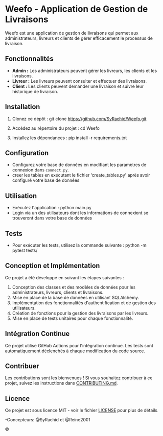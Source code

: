 # Weefo - Application de Gestion de Livraisons

Weefo est une application de gestion de livraisons qui permet aux administrateurs, livreurs et clients de gérer efficacement le processus de livraison.

## Fonctionnalités

- **Admin :** Les administrateurs peuvent gérer les livreurs, les clients et les livraisons.
- **Livreur :** Les livreurs peuvent consulter et effectuer des livraisons.
- **Client :** Les clients peuvent demander une livraison et suivre leur historique de livraison.

## Installation

1. Clonez ce dépôt :
git clone https://github.com/SyRachid/Weefo.git

2. Accédez au répertoire du projet :
cd Weefo



3. Installez les dépendances :
pip install -r requirements.txt



## Configuration

- Configurez votre base de données en modifiant les paramètres de connexion dans `connect.py`.
- creer les tables en exécutant le fichier 'create_tables.py' après avoir configuré votre base de données

## Utilisation

- Exécutez l'application :
python main.py
- Login via un des utilisateurs dont les informations de connexiont  se trouveront dans votre base de données


## Tests

- Pour exécuter les tests, utilisez la commande suivante :
python -m pytest tests/


## Conception et Implémentation

Ce projet a été développé en suivant les étapes suivantes :

1. Conception des classes et des modèles de données pour les administrateurs, livreurs, clients et livraisons.
2. Mise en place de la base de données en utilisant SQLAlchemy.
3. Implémentation des fonctionnalités d'authentification et de gestion des utilisateurs.
4. Création de fonctions pour la gestion des livraisons par les livreurs.
5. Mise en place de tests unitaires pour chaque fonctionnalité.

## Intégration Continue

Ce projet utilise GitHub Actions pour l'intégration continue. Les tests sont automatiquement déclenchés à chaque modification du code source.

## Contribuer

Les contributions sont les bienvenues ! Si vous souhaitez contribuer à ce projet, suivez les instructions dans [CONTRIBUTING.md](CONTRIBUTING.md).

## Licence

Ce projet est sous licence MIT - voir le fichier [LICENSE](LICENSE) pour plus de détails.

-Concepteurs:
@SyRachid et @Reine2001

© 
